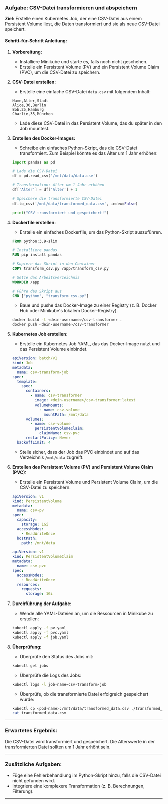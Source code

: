 ### **Aufgabe: CSV-Datei transformieren und abspeichern**

**Ziel:** Erstelle einen Kubernetes Job, der eine CSV-Datei aus einem Persistent Volume liest, die Daten transformiert und sie als neue CSV-Datei speichert.

#### **Schritt-für-Schritt Anleitung:**

1. **Vorbereitung:**
    - Installiere Minikube und starte es, falls noch nicht geschehen.
    - Erstelle ein Persistent Volume (PV) und ein Persistent Volume Claim (PVC), um die CSV-Datei zu speichern.

2. **CSV-Datei erstellen:**
    - Erstelle eine einfache CSV-Datei `data.csv` mit folgendem Inhalt:

    ```csv
    Name,Alter,Stadt
    Alice,30,Berlin
    Bob,25,Hamburg
    Charlie,35,München
    ```

    - Lade diese CSV-Datei in das Persistent Volume, das du später in den Job mountest.

3. **Erstellen des Docker-Images:**
    - Schreibe ein einfaches Python-Skript, das die CSV-Datei transformiert. Zum Beispiel könnte es das Alter um 1 Jahr erhöhen:

    ```python
    import pandas as pd

    # Lade die CSV-Datei
    df = pd.read_csv('/mnt/data/data.csv')

    # Transformation: Alter um 1 Jahr erhöhen
    df['Alter'] = df['Alter'] + 1

    # Speichere die transformierte CSV-Datei
    df.to_csv('/mnt/data/transformed_data.csv', index=False)

    print("CSV transformiert und gespeichert!")
    ```

4. **Dockerfile erstellen:**
    - Erstelle ein einfaches Dockerfile, um das Python-Skript auszuführen.

    ```dockerfile
    FROM python:3.9-slim

    # Installiere pandas
    RUN pip install pandas

    # Kopiere das Skript in den Container
    COPY transform_csv.py /app/transform_csv.py

    # Setze das Arbeitsverzeichnis
    WORKDIR /app

    # Führe das Skript aus
    CMD ["python", "transform_csv.py"]
    ```

    - Baue und pushe das Docker-Image zu einer Registry (z. B. Docker Hub oder Minikube's lokalem Docker-Registry).

    ```bash
    docker build -t <dein-username>/csv-transformer .
    docker push <dein-username>/csv-transformer
    ```

5. **Kubernetes Job erstellen:**
    - Erstelle ein Kubernetes Job YAML, das das Docker-Image nutzt und das Persistent Volume einbindet.

    ```yaml
    apiVersion: batch/v1
    kind: Job
    metadata:
      name: csv-transform-job
    spec:
      template:
        spec:
          containers:
            - name: csv-transformer
              image: <dein-username>/csv-transformer:latest
              volumeMounts:
                - name: csv-volume
                  mountPath: /mnt/data
          volumes:
            - name: csv-volume
              persistentVolumeClaim:
                claimName: csv-pvc
          restartPolicy: Never
      backoffLimit: 4
    ```

    - Stelle sicher, dass der Job das PVC einbindet und auf das Verzeichnis `/mnt/data` zugreift.

6. **Erstellen des Persistent Volume (PV) und Persistent Volume Claim (PVC):**
    - Erstelle ein Persistent Volume und Persistent Volume Claim, um die CSV-Datei zu speichern.

    ```yaml
    apiVersion: v1
    kind: PersistentVolume
    metadata:
      name: csv-pv
    spec:
      capacity:
        storage: 1Gi
      accessModes:
        - ReadWriteOnce
      hostPath:
        path: /mnt/data
    ```

    ```yaml
    apiVersion: v1
    kind: PersistentVolumeClaim
    metadata:
      name: csv-pvc
    spec:
      accessModes:
        - ReadWriteOnce
      resources:
        requests:
          storage: 1Gi
    ```

7. **Durchführung der Aufgabe:**
    - Wende alle YAML-Dateien an, um die Ressourcen in Minikube zu erstellen:
    
    ```bash
    kubectl apply -f pv.yaml
    kubectl apply -f pvc.yaml
    kubectl apply -f job.yaml
    ```

8. **Überprüfung:**
    - Überprüfe den Status des Jobs mit:
    
    ```bash
    kubectl get jobs
    ```

    - Überprüfe die Logs des Jobs:
    
    ```bash
    kubectl logs -l job-name=csv-transform-job
    ```

    - Überprüfe, ob die transformierte Datei erfolgreich gespeichert wurde:
    
    ```bash
    kubectl cp <pod-name>:/mnt/data/transformed_data.csv ./transformed_data.csv
    cat transformed_data.csv
    ```

---

### **Erwartetes Ergebnis:**
Die CSV-Datei wird transformiert und gespeichert. Die Alterswerte in der transformierten Datei sollten um 1 Jahr erhöht sein.

---

### **Zusätzliche Aufgaben:**
- Füge eine Fehlerbehandlung im Python-Skript hinzu, falls die CSV-Datei nicht gefunden wird.
- Integriere eine komplexere Transformation (z. B. Berechnungen, Filterung).

---
